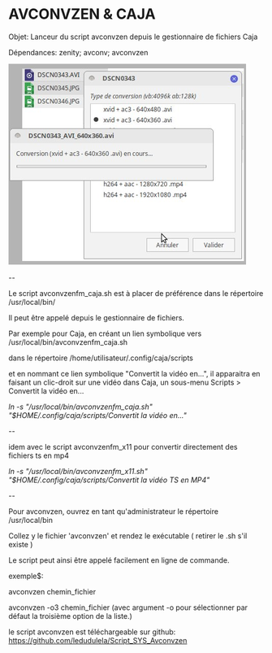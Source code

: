 # AVCONVZEN & CAJA
Objet: Lanceur du script avconvzen depuis le gestionnaire de fichiers Caja

Dépendances: zenity; avconv; avconvzen

![screenshot](https://github.com/ledudulela/Script_CAJA_Avconvzen/blob/master/avconvzenfm_caja.jpg)

--

Le script avconvzenfm_caja.sh est à placer de préférence dans le répertoire /usr/local/bin/

Il peut être appelé depuis le gestionnaire de fichiers.

Par exemple pour Caja, en créant un lien symbolique vers /usr/local/bin/avconvzenfm_caja.sh

dans le répertoire /home/utilisateur/.config/caja/scripts

et en nommant ce lien symbolique "Convertit la vidéo en...", il apparaitra en faisant un
 clic-droit sur une vidéo dans Caja, un sous-menu Scripts > Convertit la vidéo en...

*ln -s "/usr/local/bin/avconvzenfm_caja.sh" "$HOME/.config/caja/scripts/Convertit la vidéo en..."*

--

idem avec le script avconvzenfm_x11 pour convertir directement des fichiers ts en mp4 

*ln -s "/usr/local/bin/avconvzenfm_x11.sh" "$HOME/.config/caja/scripts/Convertit la vidéo TS en MP4"*

--

Pour avconvzen, ouvrez en tant qu'administrateur le répertoire /usr/local/bin

Collez y le fichier 'avconvzen' et rendez le exécutable ( retirer le .sh s'il existe )

Le script peut ainsi être appelé facilement en ligne de commande.

exemple$: 

avconvzen chemin_fichier

avconvzen -o3 chemin_fichier (avec argument -o pour sélectionner par défaut la troisième option de la liste.)

le script avconvzen est téléchargeable sur github: 
https://github.com/ledudulela/Script_SYS_Avconvzen



